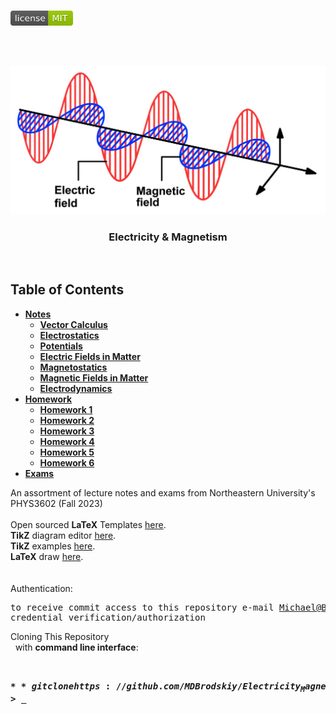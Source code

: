 <!-- PROJECT LOGO -->
<br />
<p align="left">
  <a href="https://github.com/MDBrodskiy/Electricity_Magnetism/tree/master/LICENSE">
    <img src="images/LicenseImage.svg" alt="license" width="100" height="24"></a>
</p>
<br/>
<br/>

<!-- BACKGROUND & TITLE -->
<p align="center">
  <a href="https://github.com/MDBrodskiy/Electricity_Magnetism">
    <img src="images/background.png" alt="background">
  </a>
  <h3 align="center">Electricity & Magnetism</h3>
<br />
</p>

<!-- TABLE OF CONTENTS -->
## Table of Contents

* [**Notes**](https://github.com/MDBrodskiy/Electricity_Magnetism/tree/master/Notes/)
  * [**Vector Calculus**](https://github.com/MDBrodskiy/Electricity_Magnetism/tree/master/Notes/Section1.pdf)
  * [**Electrostatics**](https://github.com/MDBrodskiy/Electricity_Magnetism/tree/master/Notes/Section2.pdf)
  * [**Potentials**](https://github.com/MDBrodskiy/Electricity_Magnetism/tree/master/Notes/Section3.pdf)
  * [**Electric Fields in Matter**](https://github.com/MDBrodskiy/Electricity_Magnetism/tree/master/Notes/Section4.pdf)
  * [**Magnetostatics**](https://github.com/MDBrodskiy/Electricity_Magnetism/tree/master/Notes/Section5.pdf)
  * [**Magnetic Fields in Matter**](https://github.com/MDBrodskiy/Electricity_Magnetism/tree/master/Notes/Section6.pdf)
  * [**Electrodynamics**](https://github.com/MDBrodskiy/Electricity_Magnetism/tree/master/Notes/Section7.pdf)
* [**Homework**](https://github.com/MDBrodskiy/Electricity_Magnetism/tree/master/Homework/)
  * [**Homework 1**](https://github.com/MDBrodskiy/Electricity_Magnetism/tree/master/Homework/Homework1.pdf)
  * [**Homework 2**](https://github.com/MDBrodskiy/Electricity_Magnetism/tree/master/Homework/Homework2.pdf)
  * [**Homework 3**](https://github.com/MDBrodskiy/Electricity_Magnetism/tree/master/Homework/Homework3.pdf)
  * [**Homework 4**](https://github.com/MDBrodskiy/Electricity_Magnetism/tree/master/Homework/Homework4.pdf)
  * [**Homework 5**](https://github.com/MDBrodskiy/Electricity_Magnetism/tree/master/Homework/Homework5.pdf)
  * [**Homework 6**](https://github.com/MDBrodskiy/Electricity_Magnetism/tree/master/Homework/Homework6.pdf)
* [**Exams**](https://github.com/MDBrodskiy/Electricity_Magnetism/tree/master/Exams/)

<!--
  * [**Chapter 1**](#Notes/Chapter\ 1)
* [**Exams**](#Exams)
* [**Projects**](#Projects)
-->


An assortment of lecture notes and exams from Northeastern University's PHYS3602 (Fall 2023)
<br/> <br/> 
Open sourced **LaTeX** Templates [here](https://www.latextemplates.com/).
<br/>
**TikZ** diagram editor [here](https://www.mathcha.io/editor).
<br/>
**TikZ** examples [here](https://www.texample.net/tikz/example).
<br/>
**LaTeX** draw [here](https://www.latexdraw.com/).
<br/> <br/> <br/>
Authentication:   
    <pre>to receive commit access to this repository e-mail Michael@Brodskiy.com for credential verification/authorization</pre>

Cloning This Repository
</br>&nbsp;&nbsp;with **command line interface**:
    <pre>    
    **$** git clone https://github.com/MDBrodskiy/Electricity_Magnetism.git    
    **$** **>**  **_**
    </pre>
